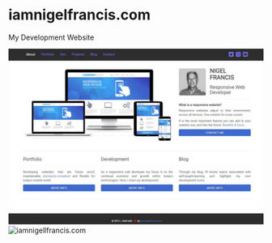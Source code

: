 # iamnigelfrancis.com
My Development Website

![Front Page](/images/iamnigelfrancis-page.JPG)
![iamnigellfrancis.com](https://iamnigelfrancis.com)
